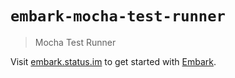 # `embark-mocha-test-runner`

> Mocha Test Runner

Visit [embark.status.im](https://embark.status.im/) to get started with
[Embark](https://github.com/embarklabs/embark).
